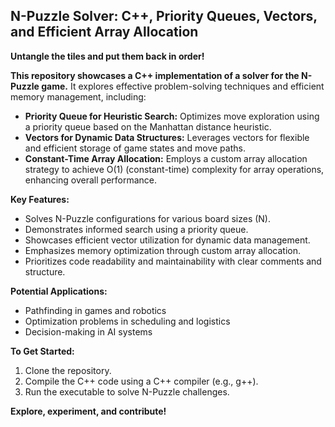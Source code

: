  ## N-Puzzle Solver: C++, Priority Queues, Vectors, and Efficient Array Allocation

**Untangle the tiles and put them back in order!** 

**This repository showcases a C++ implementation of a solver for the N-Puzzle game.** It explores effective problem-solving techniques and efficient memory management, including:

* **Priority Queue for Heuristic Search:** Optimizes move exploration using a priority queue based on the Manhattan distance heuristic.
* **Vectors for Dynamic Data Structures:** Leverages vectors for flexible and efficient storage of game states and move paths.
* **Constant-Time Array Allocation:** Employs a custom array allocation strategy to achieve O(1) (constant-time) complexity for array operations, enhancing overall performance.

**Key Features:**

- Solves N-Puzzle configurations for various board sizes (N).
- Demonstrates informed search using a priority queue.
- Showcases efficient vector utilization for dynamic data management.
- Emphasizes memory optimization through custom array allocation.
- Prioritizes code readability and maintainability with clear comments and structure.

**Potential Applications:**

- Pathfinding in games and robotics
- Optimization problems in scheduling and logistics
- Decision-making in AI systems

**To Get Started:**

1. Clone the repository.
2. Compile the C++ code using a C++ compiler (e.g., g++).
3. Run the executable to solve N-Puzzle challenges.

**Explore, experiment, and contribute!** 
